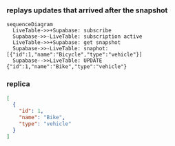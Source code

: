 ### replays updates that arrived after the snapshot

```mermaid
sequenceDiagram
  LiveTable->>+Supabase: subscribe
  Supabase->>-LiveTable: subscription active
  LiveTable->>+Supabase: get snapshot
  Supabase->>-LiveTable: snaphot: [{"id":1,"name":"Bicycle","type":"vehicle"}]
  Supabase-->>LiveTable: UPDATE {"id":1,"name":"Bike","type":"vehicle"}
```

### replica
```json
[
  {
    "id": 1,
    "name": "Bike",
    "type": "vehicle"
  }
]
```
